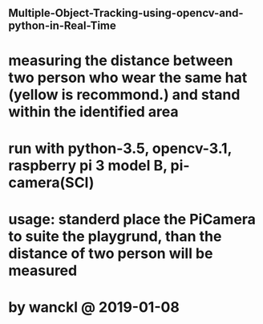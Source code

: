 ## Multiple-Object-Tracking-using-opencv-and-python-in-Real-Time
# measuring the distance between two person who wear the same hat (yellow is recommond.) and stand within the identified area
# run with python-3.5, opencv-3.1, raspberry pi 3 model B, pi-camera(SCI)
# usage: standerd place the PiCamera to suite the playgrund, than the distance of two person will be measured
# by wanckl @ 2019-01-08